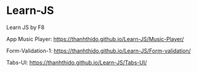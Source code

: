 # Learn-JS

Learn JS by F8

App Music Player: https://thanhthido.github.io/Learn-JS/Music-Player/

Form-Validation-1: https://thanhthido.github.io/Learn-JS/Form-validation/

Tabs-UI: https://thanhthido.github.io/Learn-JS/Tabs-UI/
